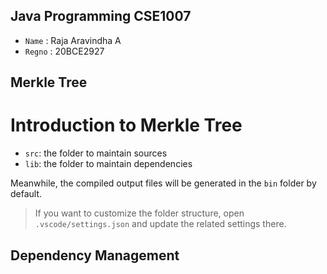 ## Java Programming CSE1007

- `Name` : Raja Aravindha A
- `Regno` : 20BCE2927

## Merkle Tree

# Introduction to Merkle Tree 
    

- `src`: the folder to maintain sources
- `lib`: the folder to maintain dependencies

Meanwhile, the compiled output files will be generated in the `bin` folder by default.

> If you want to customize the folder structure, open `.vscode/settings.json` and update the related settings there.

## Dependency Management
